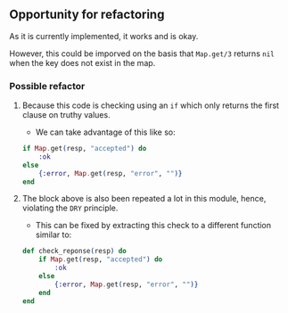 ## Opportunity for refactoring

As it is currently implemented, it works and is okay.

However, this could be imporved on the basis that `Map.get/3` returns `nil` when the key does not exist in the map.

### Possible refactor

1. Because this code is checking using an `if` which only returns the first clause on truthy values.

   - We can take advantage of this like so:

   ```elixir
   if Map.get(resp, "accepted") do
       :ok
   else
       {:error, Map.get(resp, "error", "")}
   end

   ```

2. The block above is also been repeated a lot in this module, hence, violating the `DRY` principle.

   - This can be fixed by extracting this check to a different function similar to:

   ```elixir
   def check_reponse(resp) do
       if Map.get(resp, "accepted") do
           :ok
       else
           {:error, Map.get(resp, "error", "")}
       end
   end

   ```
